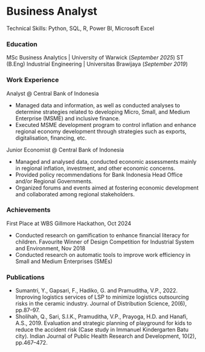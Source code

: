 # Business Analyst
Technical Skills: Python, SQL, R, Power BI, Microsoft Excel

### Education
MSc Business Analytics | University of Warwick (_September 2025_)
ST (B.Eng) Industrial Engineering | Universitas Brawijaya (_September 2019_)

### Work Experience
Analyst @ Central Bank of Indonesia
- Managed data and information, as well as conducted analyses to determine strategies related to developing Micro, Small, and Medium Enterprise (MSME) and inclusive finance.
- Executed MSME development program to control inflation and enhance regional economy development through strategies such as exports, digitalisation, financing, etc. 

Junior Economist @ Central Bank of Indonesia
- Managed and analysed data, conducted economic assessments mainly in regional inflation, investment, and other economic concerns.
- Provided policy recommendations for Bank Indonesia Head Office and/or Regional Governments.
- Organized forums and events aimed at fostering economic development and collaborated among regional stakeholders. 

### Achievements
First Place at WBS Gillmore Hackathon, Oct 2024	 
-	Conducted research on gamification to enhance financial literacy for children.
Favourite Winner of Design Competition for Industrial System and Environment, Nov 2018	 
-	Conducted research on automatic tools to improve work efficiency in Small and Medium Enterprises (SMEs)

### Publications
- Sumantri, Y., Gapsari, F., Hadiko, G. and Pramuditha, V.P., 2022. Improving logistics services of LSP to minimize logistics outsourcing risks in the ceramic industry. Journal of Distribution Science, 20(6), pp.87–97.
- Sholihah, Q., Sari, S.I.K., Pramuditha, V.P., Prayoga, H.D. and Hanafi, A.S., 2019. Evaluation and strategic planning of playground for kids to reduce the accident risk (Case study in Immanuel Kindergarten Batu city). Indian Journal of Public Health Research and Development, 10(2), pp.467–472.
